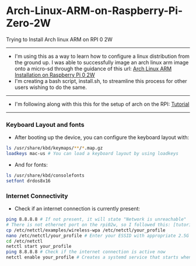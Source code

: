 # Arch-Linux-ARM-on-Raspberry-Pi-Zero-2W
Trying to Install Arch linux ARM on RPI 0 2W
- - -
- I'm using this as a way to learn how to configure a linux distribution from the ground up. I was able to successfully image an arch linux arm image onto a micro-sd through the guidance of this url: [Arch Linux ARM Installation on Raspberry Pi 0 2W](https://archlinuxarm.org/platforms/armv8/broadcom/raspberry-pi-zero-2#installation/)
- I'm creating a bash script, install.sh, to streamline this process for other users wishing to do the same.
- - - 
- I'm following along with this this for the setup of arch on the RPI: [Tutorial](https://www.freecodecamp.org/news/how-to-install-arch-linux/)
- - -
### Keyboard Layout and fonts
- After booting up the device, you can configure the keyboard layout with: 
```bash
ls /usr/share/kbd/keymaps/**/*.map.gz
loadkeys mac-us # You can load a keyboard layout by using loadkeys
```
- And for fonts:
```bash
ls /usr/share/kbd/consolefonts
setfont drdos8x16
```
### Internet Connectivity
- Check if an internet connection is currently present:
```bash
ping 8.8.8.8 # If not present, it will state "Network is unreachable"
# There is not ethernet port on the rpi02w, so I followed this: [tutorial](https://www.linuxandubuntu.com/home/how-to-setup-a-wifi-in-arch-linux-using-terminal/)
cp /etc/netctl/examples/wireless-wpa /etc/netctl/your_profile
nano /etc/netctl/your_profile # Enter your ESSID with appropriate 2.5G connection (5G connection isn't supported) and password for that connection. Save the text file and exit.
cd /etc/netctl
netctl start your_profile
ping 8.8.8.8 # Check if the internet connection is active now
netctl enable your_profile # Creates a systemd service that starts when the rpi boots up

```

